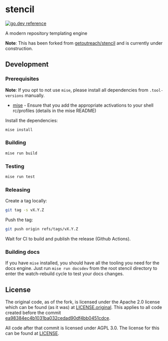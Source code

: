 # stencil

[![go.dev reference](https://img.shields.io/badge/go.dev-reference-007d9c?logo=go&logoColor=white)](https://pkg.go.dev/go.rgst.io/stencil)

A modern repository templating engine

**Note**: This has been forked from [getoutreach/stencil](https://github.com/getoutreach/stencil) and is currently
under construction.

## Development

### Prerequisites

**Note**: If you opt to not use `mise`, please install all dependencies
from `.tool-versions` manually.

- [mise](https://github.com/jdx/mise?tab=readme-ov-file#quickstart) - Ensure that you add the appropriate activations to your shell rc/profiles (details in the mise README)

Install the dependencies:

```bash
mise install
```

### Building

```bash
mise run build
```

### Testing

```bash
mise run test
```

### Releasing

Create a tag locally:

```bash
git tag -s vX.Y.Z
```

Push the tag:

```bash
git push origin refs/tags/vX.Y.Z
```

Wait for CI to build and publish the release (Github Actions).

### Building docs

If you have `mise` installed, you should have all the tooling you need for the docs engine. Just run `mise run docsdev` from the root stencil directory to enter the watch-rebuild cycle to test your docs changes.

## License

The original code, as of the fork, is licensed under the Apache 2.0
license which can be found (as it was) at
[LICENSE.original](LICENSE.original). This applies to all code created
before the commit [ea98384ec4b1031ba032cedad90df4bb0451cdce](https://go.rgst.io/stencil/commit/ea98384ec4b1031ba032cedad90df4bb0451cdce).

All code after that commit is licensed under AGPL 3.0. The license for
this can be found at [LICENSE](LICENSE).
